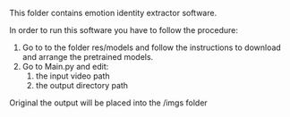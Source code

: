 This folder contains emotion identity extractor software. 

In order to run this software you have to follow the procedure: 
  1. Go to to the folder res/models and follow the instructions to download and arrange the pretrained models.
  2. Go to Main.py and edit:
     1. the input video path
     2. the output directory path


Original the output will be placed into the /imgs folder

